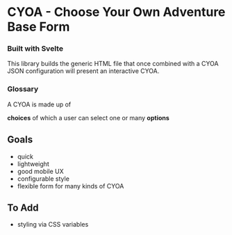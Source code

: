 # CYOA - Choose Your Own Adventure Base Form

### Built with Svelte

This library builds the generic HTML file that once combined with a CYOA JSON configuration will present an interactive CYOA.

### Glossary

A CYOA is made up of 

**choices**
 of which a user can select one or many **options**

## Goals

- quick
- lightweight
- good mobile UX
- configurable style
- flexible form for many kinds of CYOA

## To Add

- styling via CSS variables